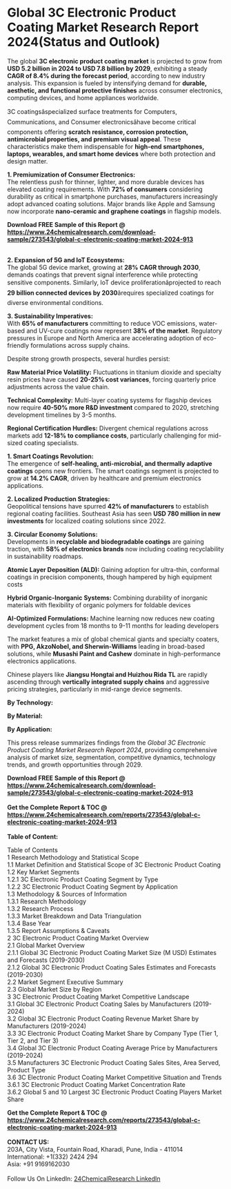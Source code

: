 <h1>Global 3C Electronic Product Coating Market Research Report 2024(Status and Outlook)</h1><p>The global <strong>3C electronic product coating market</strong> is projected to grow from <strong>USD 5.2 billion in 2024 to USD 7.8 billion by 2029</strong>, exhibiting a steady <strong>CAGR of 8.4% during the forecast period</strong>, according to new industry analysis. This expansion is fueled by intensifying demand for <strong>durable, aesthetic, and functional protective finishes</strong> across consumer electronics, computing devices, and home appliances worldwide.</p><p>3C coatingsâspecialized surface treatments for Computers, Communications, and Consumer electronicsâhave become critical components offering <strong>scratch resistance, corrosion protection, antimicrobial properties, and premium visual appeal</strong>. These characteristics make them indispensable for <strong>high-end smartphones, laptops, wearables, and smart home devices</strong> where both protection and design matter.</p><p><strong>1. Premiumization of Consumer Electronics:</strong><br>
The relentless push for thinner, lighter, and more durable devices has elevated coating requirements. With <strong>72% of consumers</strong> considering durability as critical in smartphone purchases, manufacturers increasingly adopt advanced coating solutions. Major brands like Apple and Samsung now incorporate <strong>nano-ceramic and graphene coatings</strong> in flagship models.</p><div><b>Download FREE Sample of this Report @ 
            <a href="https://www.24chemicalresearch.com/download-sample/273543/global-c-electronic-coating-market-2024-913">
            https://www.24chemicalresearch.com/download-sample/273543/global-c-electronic-coating-market-2024-913</a></b></div><br><p><strong>2. Expansion of 5G and IoT Ecosystems:</strong><br>
The global 5G device market, growing at <strong>28% CAGR through 2030</strong>, demands coatings that prevent signal interference while protecting sensitive components. Similarly, IoT device proliferationâprojected to reach <strong>29 billion connected devices by 2030</strong>ârequires specialized coatings for diverse environmental conditions.</p><p><strong>3. Sustainability Imperatives:</strong><br>
With <strong>65% of manufacturers</strong> committing to reduce VOC emissions, water-based and UV-cure coatings now represent <strong>38% of the market</strong>. Regulatory pressures in Europe and North America are accelerating adoption of eco-friendly formulations across supply chains.</p><p>Despite strong growth prospects, several hurdles persist:</p><p><strong>Raw Material Price Volatility:</strong> Fluctuations in titanium dioxide and specialty resin prices have caused <strong>20-25% cost variances</strong>, forcing quarterly price adjustments across the value chain.</p><p><strong>Technical Complexity:</strong> Multi-layer coating systems for flagship devices now require <strong>40-50% more R&amp;D investment</strong> compared to 2020, stretching development timelines by 3-5 months.</p><p><strong>Regional Certification Hurdles:</strong> Divergent chemical regulations across markets add <strong>12-18% to compliance costs</strong>, particularly challenging for mid-sized coating specialists.</p><p><strong>1. Smart Coatings Revolution:</strong><br>
The emergence of <strong>self-healing, anti-microbial, and thermally adaptive coatings</strong> opens new frontiers. The smart coatings segment is projected to grow at <strong>14.2% CAGR</strong>, driven by healthcare and premium electronics applications.</p><p><strong>2. Localized Production Strategies:</strong><br>
Geopolitical tensions have spurred <strong>42% of manufacturers</strong> to establish regional coating facilities. Southeast Asia has seen <strong>USD 780 million in new investments</strong> for localized coating solutions since 2022.</p><p><strong>3. Circular Economy Solutions:</strong><br>
Developments in <strong>recyclable and biodegradable coatings</strong> are gaining traction, with <strong>58% of electronics brands</strong> now including coating recyclability in sustainability roadmaps.</p><p><strong>Atomic Layer Deposition (ALD):</strong> Gaining adoption for ultra-thin, conformal coatings in precision components, though hampered by high equipment costs</p><p><strong>Hybrid Organic-Inorganic Systems:</strong> Combining durability of inorganic materials with flexibility of organic polymers for foldable devices</p><p><strong>AI-Optimized Formulations:</strong> Machine learning now reduces new coating development cycles from 18 months to 9-11 months for leading developers</p><p>The market features a mix of global chemical giants and specialty coaters, with <strong>PPG, AkzoNobel, and Sherwin-Williams</strong> leading in broad-based solutions, while <strong>Musashi Paint and Cashew</strong> dominate in high-performance electronics applications.</p><p>Chinese players like <strong>Jiangsu Hongtai and Huizhou Rida TL</strong> are rapidly ascending through <strong>vertically integrated supply chains</strong> and aggressive pricing strategies, particularly in mid-range device segments.</p><p><strong>By Technology:</strong></p><p><strong>By Material:</strong></p><p><strong>By Application:</strong></p><p>This press release summarizes findings from the <em>Global 3C Electronic Product Coating Market Research Report 2024</em>, providing comprehensive analysis of market size, segmentation, competitive dynamics, technology trends, and growth opportunities through 2029.</p><div><b>Download FREE Sample of this Report @ 
            <a href="https://www.24chemicalresearch.com/download-sample/273543/global-c-electronic-coating-market-2024-913">
            https://www.24chemicalresearch.com/download-sample/273543/global-c-electronic-coating-market-2024-913</a></b></div><br><div><b>Get the Complete Report & TOC @ 
            <a href="https://www.24chemicalresearch.com/reports/273543/global-c-electronic-coating-market-2024-913">
            https://www.24chemicalresearch.com/reports/273543/global-c-electronic-coating-market-2024-913</a></b></div><br>
            <b>Table of Content:</b><p>Table of Contents<br />
1 Research Methodology and Statistical Scope<br />
1.1 Market Definition and Statistical Scope of 3C Electronic Product Coating<br />
1.2 Key Market Segments<br />
1.2.1 3C Electronic Product Coating Segment by Type<br />
1.2.2 3C Electronic Product Coating Segment by Application<br />
1.3 Methodology & Sources of Information<br />
1.3.1 Research Methodology<br />
1.3.2 Research Process<br />
1.3.3 Market Breakdown and Data Triangulation<br />
1.3.4 Base Year<br />
1.3.5 Report Assumptions & Caveats<br />
2 3C Electronic Product Coating Market Overview<br />
2.1 Global Market Overview<br />
2.1.1 Global 3C Electronic Product Coating Market Size (M USD) Estimates and Forecasts (2019-2030)<br />
2.1.2 Global 3C Electronic Product Coating Sales Estimates and Forecasts (2019-2030)<br />
2.2 Market Segment Executive Summary<br />
2.3 Global Market Size by Region<br />
3 3C Electronic Product Coating Market Competitive Landscape<br />
3.1 Global 3C Electronic Product Coating Sales by Manufacturers (2019-2024)<br />
3.2 Global 3C Electronic Product Coating Revenue Market Share by Manufacturers (2019-2024)<br />
3.3 3C Electronic Product Coating Market Share by Company Type (Tier 1, Tier 2, and Tier 3)<br />
3.4 Global 3C Electronic Product Coating Average Price by Manufacturers (2019-2024)<br />
3.5 Manufacturers 3C Electronic Product Coating Sales Sites, Area Served, Product Type<br />
3.6 3C Electronic Product Coating Market Competitive Situation and Trends<br />
3.6.1 3C Electronic Product Coating Market Concentration Rate<br />
3.6.2 Global 5 and 10 Largest 3C Electronic Product Coating Players Market Share </p><div><b>Get the Complete Report & TOC @ 
            <a href="https://www.24chemicalresearch.com/reports/273543/global-c-electronic-coating-market-2024-913">
            https://www.24chemicalresearch.com/reports/273543/global-c-electronic-coating-market-2024-913</a></b></div><br><b>CONTACT US:</b><br>
            203A, City Vista, Fountain Road, Kharadi, Pune, India - 411014<br>
            International: +1(332) 2424 294<br>
            Asia: +91 9169162030 <br><br>
            Follow Us On LinkedIn: <a href="https://www.linkedin.com/company/24chemicalresearch/">24ChemicalResearch LinkedIn</a>